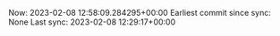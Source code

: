 Now: 2023-02-08 12:58:09.284295+00:00 Earliest commit since sync: None Last sync: 2023-02-08 12:29:17+00:00
